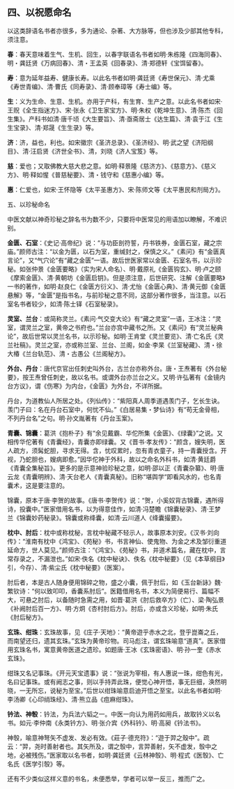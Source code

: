 ## 四、以祝愿命名

以这类辞语名书者亦很多，多为通论、杂著、大方脉等，但也涉及少部其他专科，须注意。

**春**：春天意味着生气、生机、回生，以春字联语名书者如明·朱栋隆《四海同春》、明・龚廷贤《万病回春》、清・王孟英《回春录》、清·郑德轩《宝饵留春》。

**寿**：意为延年益寿、健康长寿。以此名书者如明·龚廷贤《寿世保元》、清·尤乘《寿世青编》、清·曹氏《同寿录》、清·顾奉璋等《寿士编》等。

**生**：义为生命、生意、生机。亦用于产科，有生育、生产之意。以此名书者如宋·王贶《全生指迷方》、宋·张永《卫生家宝方》、明·朱权《乾坤生意》、清·陈杰《回生集》。产科书如清·唐千顷《大生要旨》、清·亟斋居士《达生篇》、清·袁于江《生生宝录》、清·郑晟《生生录》等。

**济**：济，益也，利也。如宋徽宗《圣济总录》、《圣济经》、明·武之望《济阳纲目》、清·汪启贤《济世全书》、清，刘晓《济人宝笈》等。

**慈**：爱也；又取佛教大慈大悲之意。如明·释景隆《慈济方》、《慈意方》、《慈义方》、明·释如惺《普慈秘要》、清・钱守和《慈惠小编》等。

**惠**：仁爱也，如宋·王怀隐等《太平圣惠方》、宋·陈师文等《太平惠民和剂局方》。

五、以珍秘命名

中医文献以神奇珍秘之辞名书为数不少，只要将中医常见的用语加以瞭解，不难识别。

**金匮、石室**：《史记·高帝纪》说：“与功臣剖符誓，丹书铁券，金匮石室，藏之宗庙。”颜师古注：“以金为匮，以石为室，重缄封之，保慎之义。”《素问》有“金匮真言论”，又“气穴论”有“藏之金匮”一语。故后世医家常以金匮、石室名书，以示珍秘。如张仲景《金匮要略》（实为宋人命名）、明·戴原礼《金匮钩玄》、明·卢之颐《摩索金匮》、清·黄朝坊《金匮启钥》。但是须注意，后世研究、注解《金匮要略》一书的著作，如明·赵良仁《金匮方衍义》、清·尤怡《金匮心典》、清·黄元御《金匮悬解》等，“金匮”是指书名，与前珍秘之意不同，这部分著作很多，当注意。以石室名书者较少，如清·陈士铎《石室秘录》。

**灵室、兰台**：或简称灵兰。《素问·气交变大论》有“藏之灵室”一语，王冰注：“灵室，谓灵兰之室，黄帝之书府也。”兰台亦宫中藏书之所。又《素问》有“灵兰秘典论”，故后世常以灵兰名书，以示珍秘。如明·王肯堂《灵兰要览》、清·亡名氏《灵兰社稿》。灵兰之室，亦或称兰室、兰台、兰阁，如金·李杲《兰室秘藏》、清・徐大椿《兰台轨范》、清・古愚公《兰阁秘方》。

**外台、丹台**：唐代京官出任刺史叫外台，古兰台亦称外台。唐・王焘著有《外台秘要》，按王焘曾任刺史，故以名书。或谓外台亦兰台之义。又明·许弘著有《金镜内台方议》，谓《伤寒》为内台，《金匮》为外台，不详所据。

丹台，为道教仙人所居之处。《列仙传》：“紫阳真人周季道遇羡门子，乞长生诀。羡门子曰：名在丹台石室中，何忧不仙。”《白居易集・梦仙诗》有“苟无金骨相，不列丹台名”之句。明·孙文胤著有《丹台玉案》。

**青囊、锦囊**：葛洪《抱朴子》有“余见戴霸、华佗所集《金匮》、《绿囊》”之说。又相传华佗著有《青囊经》，青囊亦即绿囊。又《晋书·孝友传》：“颜含，嫂失明，医人疏方，须髯蛇胆，寻求无得。含，忧叹累时，忽有青衣童子，持一青囊授含。开视，乃蛇胆也，嫂病即愈。”因华佗神于外科，故以之命名外科书，如清·黄廷爵《青囊全集秘旨》。更多的是示意神验珍秘之意，如明·邵以正《青囊杂纂》、明·唐云龙《青囊明辨》、清·天台老人《青囊真秘》。旧称“堪舆学“即看风水的，也名青囊术，这是要注意的。

锦囊，原本于唐·李贺的故事。《唐书·李贺传》说：“贺，小奚奴背古锦囊，遇所得诗，投囊中。”医家借用名书，以为得意佳作，如清·冯楚瞻《锦囊秘录》、清·王梦兰《锦囊妙药秘录》。锦囊或称绛囊，如清·云川道人《绛囊撮要》。

**枕中、肘后**：枕中或称枕秘，言枕中秘藏不轻示人，故事原本刘安。《汉书·刘向传》：“淮南有枕中《鸿宝》、《苑秘》书，书言神仙、使鬼物、为金之术及邹衍重道延命方，世人莫见。”颜师古注：“《鸿宝》、《苑秘》书，并道术篇名，藏在枕中，言常存录之，不漏泄也。”如宋·佚名《枕中秘诀》、佚名《枕中秘要》（见《本草纲目》引，今存）、清·紫尘氏《枕中秘要》（医案）。

肘后者，本是古人随身便用锦碎之物，盛之小囊，佩于肘后，如《玉台新詠》魏·繁钦诗：“何以致叩叩，香囊系肘后”。医籍借用名书，本义为简便易行、篇幅不大，可悬之肘后，以备随时急需之用，如晋·葛洪《肘后救卒方》（亡）、梁·陶弘景《补阙肘后百一方》、明·方炯《杏村肘后方》。肘后，亦或含义珍秘，如明·朱氏《肘后秘方》。

**玄珠、绀珠**：玄珠故事，见《庄子·天地》：“黄帝遊乎赤水之北，登乎崑崙之丘，而南望还归，遗其玄珠。”玄珠为黄帝珍物。司马彪注，谓玄珠喻意“道真”。医家借用玄珠名书，寓意黄帝医道之遗珍。如题唐·王冰《玄珠密语》、明·孙一奎《赤水玄珠》。

绀珠又名记事珠。《开元天宝遗事》说：“张说为宰相，有人惠说一珠，绀色有光，名曰记事珠。或有阙志之事，则以手持弄此珠，便觉心神开悟，事无巨细，涣然明晓，一无所忘，说秘为至宝。”后世以绀珠喻意启迪开悟之至宝。以此名书者如明·李汤卿《心印绡珠经》、清·熊立品《痘麻绀珠》。

**钤法、神彀**：钤法，为兵法六韬之一。中医一向认为用药如用兵，故取钤义以名书。如元·李仲南《永类钤方》、明·张介宾《外科钤》、明·高昶《钤法书》。

神彀，喻意神弩矢不虚发、发必有效。《莊子·德充符》：“遊于羿之殼中”。疏云：“羿，尧时善射者也。其矢所及，谓之彀中，言羿善射，矢不虚发，彀中之地，必被残伤。”医家取以名书者，如明·龚廷贤《云林神彀》、明·程式《医彀》、亡名氏《医学引彀》等。

还有不少类似这样义意的书名，未便悉举，学者可以举一反三，推而广之。
